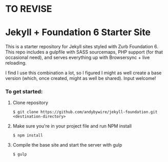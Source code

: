 # TO REVISE

# Jekyll + Foundation 6 Starter Site
This is a starter repository for Jekyll sites styled with Zurb Foundation 6. This repo includes a gulpfile with SASS sourcemaps, PHP support (for that occasional need), and serves everything up with Browsersync + live reloading.

I find I use this combination a lot, so I figured I might as well create a base version (which, once created, might as well be shared). Input welcome!

### To get started:

1. Clone repository 
  
    `$ git clone https://github.com/andybywire/jekyll-foundation.git <destination-directory>` 

2. Make sure you're in your project file and run NPM install
  
    `$ npm install`

3. Compile the base site and start the server with gulp
    
    `$ gulp`

